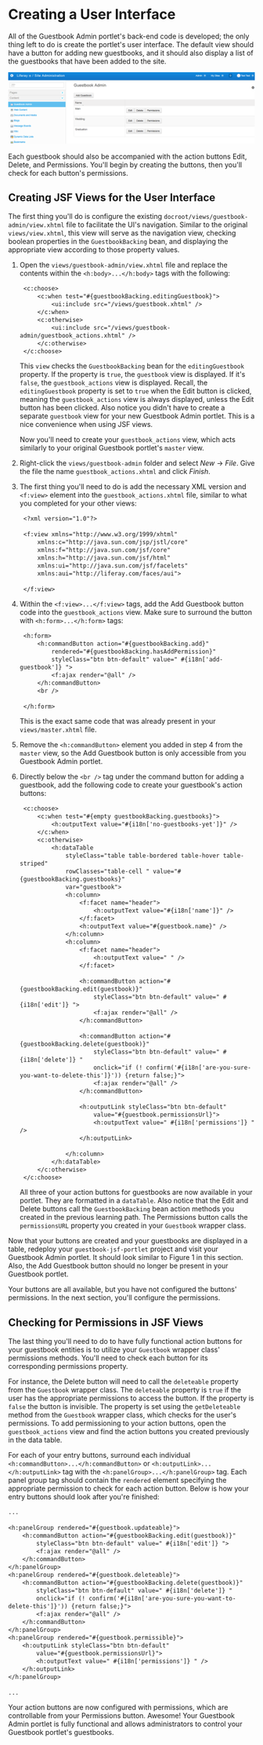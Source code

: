 # Creating a User Interface [](id=creating-a-user-interface)

All of the Guestbook Admin portlet's back-end code is developed; the only thing
left to do is create the portlet's user interface. The default view should have
a button for adding new guestbooks, and it should also display a list of the
guestbooks that have been added to the site. 

![Figure 1: The Guestbook Admin's UI will contain buttons to add, edit, delete, and control permissions of guestbook entities.](../../images/guestbook-admin.png)

Each guestbook should also be accompanied with the action buttons Edit, Delete,
and Permissions. You'll begin by creating the buttons, then you'll check for
each button's permissions. 

## Creating JSF Views for the User Interface

The first thing you'll do is configure the existing
`docroot/views/guestbook-admin/view.xhtml` file to facilitate the UI's
navigation. Similar to the original `views/view.xhtml`, this view will serve as
the navigation view, checking boolean properties in the `GuestbookBacking` bean,
and displaying the appropriate view according to those property values. 

1. Open the `views/guestbook-admin/view.xhtml` file and replace the contents
   within the `<h:body>...</h:body>` tags with the following: 

        <c:choose>
            <c:when test="#{guestbookBacking.editingGuestbook}">
                <ui:include src="/views/guestbook.xhtml" />
            </c:when>
            <c:otherwise>
                <ui:include src="/views/guestbook-admin/guestbook_actions.xhtml" />
            </c:otherwise>
        </c:choose>

    This `view` checks the `GuestbookBacking` bean for the `editingGuestbook`
    property. If the property is `true`, the `guestbook` view is displayed. If
    it's `false`, the `guestbook_actions` view is displayed. Recall, the
    `editingGuestbook` property is set to `true` when the Edit button is
    clicked, meaning the `guestbook_actions` view is always displayed, unless
    the Edit button has been clicked. Also notice you didn't have to create a
    separate `guestbook` view for your new Guestbook Admin portlet. This is a
    nice convenience when using JSF views. 

    Now you'll need to create your `guestbook_actions` view, which acts
    similarly to your original Guestbook portlet's `master` view. 

2. Right-click the `views/guestbook-admin` folder and select *New* &rarr;
   *File*. Give the file the name `guestbook_actions.xhtml` and click *Finish*. 

3. The first thing you'll need to do is add the necessary XML version and
   `<f:view>` element into the `guestbook_actions.xhtml` file, similar to what
   you completed for your other views: 

        <?xml version="1.0"?>

        <f:view xmlns="http://www.w3.org/1999/xhtml"
            xmlns:c="http://java.sun.com/jsp/jstl/core"
            xmlns:f="http://java.sun.com/jsf/core"
            xmlns:h="http://java.sun.com/jsf/html"
            xmlns:ui="http://java.sun.com/jsf/facelets"
            xmlns:aui="http://liferay.com/faces/aui">

        </f:view>

4. Within the `<f:view>...</f:view>` tags, add the Add Guestbook button code
   into the `guestbook_actions` view. Make sure to surround the button with
   `<h:form>...</h:form>` tags: 

        <h:form>
            <h:commandButton action="#{guestbookBacking.add}"
                rendered="#{guestbookBacking.hasAddPermission}"
                styleClass="btn btn-default" value=" #{i18n['add-guestbook']} ">
                <f:ajax render="@all" />
            </h:commandButton>
            <br />

        </h:form>

    This is the exact same code that was already present in your
    `views/master.xhtml` file.

5. Remove the `<h:commandButton>` element you added in step 4 from the `master`
   view, so the Add Guestbook button is only accessible from you Guestbook Admin
   portlet. 

6. Directly below the `<br />` tag under the command button for adding a
   guestbook, add the following code to create your guestbook's action buttons: 

        <c:choose>
            <c:when test="#{empty guestbookBacking.guestbooks}">
                <h:outputText value="#{i18n['no-guestbooks-yet']}" />
            </c:when>
            <c:otherwise>
                <h:dataTable
                    styleClass="table table-bordered table-hover table-striped"
                    rowClasses="table-cell " value="#{guestbookBacking.guestbooks}"
                    var="guestbook">
                    <h:column>
                        <f:facet name="header">
                            <h:outputText value="#{i18n['name']}" />
                        </f:facet>
                        <h:outputText value="#{guestbook.name}" />
                    </h:column>
                    <h:column>
                        <f:facet name="header">
                            <h:outputText value=" " />
                        </f:facet>

                        <h:commandButton action="#{guestbookBacking.edit(guestbook)}"
                            styleClass="btn btn-default" value=" #{i18n['edit']} ">
                            <f:ajax render="@all" />
                        </h:commandButton>

                        <h:commandButton action="#{guestbookBacking.delete(guestbook)}"
                            styleClass="btn btn-default" value=" #{i18n['delete']} "
                            onclick="if (! confirm('#{i18n['are-you-sure-you-want-to-delete-this']}')) {return false;}">
                            <f:ajax render="@all" />
                        </h:commandButton>

                        <h:outputLink styleClass="btn btn-default"
                            value="#{guestbook.permissionsUrl}">
                            <h:outputText value=" #{i18n['permissions']} " />
                        </h:outputLink>

                    </h:column>
                </h:dataTable>
            </c:otherwise>
        </c:choose>

    All three of your action buttons for guestbooks are now available in your
    portlet. They are formatted in a `dataTable`. Also notice that the Edit and
    Delete buttons call the `GuestbookBacking` bean action methods you created
    in the previous learning path. The Permissions button calls the
    `permissionsURL` property you created in your `Guestbook` wrapper class. 

Now that your buttons are created and your guestbooks are displayed in a table,
redeploy your `guestbook-jsf-portlet` project and visit your Guestbook Admin
portlet. It should look similar to Figure 1 in this section. Also, the Add
Guestbook button should no longer be present in your Guestbook portlet. 

Your buttons are all available, but you have not configured the buttons'
permissions. In the next section, you'll configure the permissions. 

## Checking for Permissions in JSF Views

The last thing you'll need to do to have fully functional action buttons for
your guestbook entities is to utilize your `Guestbook` wrapper class'
permissions methods. You'll need to check each button for its corresponding
permissions property. 

For instance, the Delete button will need to call the `deleteable` property from
the `Guestbook` wrapper class. The `deleteable` property is `true` if the user
has the appropriate permissions to access the button. If the property is `false`
the button is invisible. The property is set using the `getDeleteable` method
from the `Guestbook` wrapper class, which checks for the user's permissions. To
add permissioning to your action buttons, open the `guestbook_actions` view and
find the action buttons you created previously in the data table. 

For each of your entry buttons, surround each individual
`<h:commandButton>...</h:commandButton>` or `<h:outputLink>...</h:outputLink>`
tag with the `<h:panelGroup>...</h:panelGroup>` tag. Each panel group tag should
contain the `rendered` element specifying the appropriate permission to check
for each action button. Below is how your entry buttons should look after you're
finished: 

    ...

    <h:panelGroup rendered="#{guestbook.updateable}">
        <h:commandButton action="#{guestbookBacking.edit(guestbook)}"
            styleClass="btn btn-default" value=" #{i18n['edit']} ">
            <f:ajax render="@all" />
        </h:commandButton>
    </h:panelGroup>
    <h:panelGroup rendered="#{guestbook.deleteable}">
        <h:commandButton action="#{guestbookBacking.delete(guestbook)}"
            styleClass="btn btn-default" value=" #{i18n['delete']} "
            onclick="if (! confirm('#{i18n['are-you-sure-you-want-to-delete-this']}')) {return false;}">
            <f:ajax render="@all" />
        </h:commandButton>
    </h:panelGroup>
    <h:panelGroup rendered="#{guestbook.permissible}">
        <h:outputLink styleClass="btn btn-default"
            value="#{guestbook.permissionsUrl}">
            <h:outputText value=" #{i18n['permissions']} " />
        </h:outputLink>
    </h:panelGroup>

    ...

Your action buttons are now configured with permissions, which are controllable
from your Permissions button. Awesome! Your Guestbook Admin portlet is fully
functional and allows administrators to control your Guestbook portlet's
guestbooks. 
